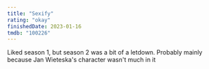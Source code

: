 ```yaml
---
title: "Sexify"
rating: "okay"
finishedDate: 2023-01-16
tmdb: "100226"
---
```


Liked season 1, but season 2 was a bit of a letdown. Probably mainly because Jan Wieteska's character wasn't much in it
